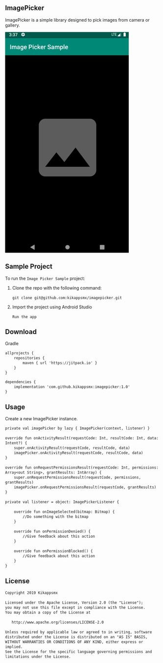 
## ImagePicker

ImagePicker is a simple library designed to pick images from camera or gallery.

![Screenshot](sample.gif)

## Sample Project

To run the `Image Picker Sample` project:

1. Clone the repo with the following command:

    `git clone git@github.com:kikappsmx/imagepicker.git`

2. Import the project using Android Studio

    `Run the app `

## Download

Gradle
```
allprojects {
    repositories {
        maven { url 'https://jitpack.io' }
    }
}
```

```
dependencies {
    implementation 'com.github.kikappsmx:imagepicker:1.0'
}
```

## Usage

Create a new ImagePicker instance.
```
private val imagePicker by lazy { ImagePicker(context, listener) }

override fun onActivityResult(requestCode: Int, resultCode: Int, data: Intent?) {
    super.onActivityResult(requestCode, resultCode, data)
    imagePicker.onActivityResult(requestCode, resultCode, data)
}

override fun onRequestPermissionsResult(requestCode: Int, permissions: Array<out String>, grantResults: IntArray) {
    super.onRequestPermissionsResult(requestCode, permissions, grantResults)
    imagePicker.onRequestPermissionsResult(requestCode, grantResults)
}

private val listener = object: ImagePickerListener {

    override fun onImageSelected(bitmap: Bitmap) {
        //Do something with the bitmap
    }

    override fun onPermissionDenied() {
        //Give feedback about this action
    }

    override fun onPermissionBlocked() {
        //Give feedback about this action
    }
}
```

## License
```
Copyright 2019 Kikappsmx

Licensed under the Apache License, Version 2.0 (the "License");
you may not use this file except in compliance with the License.
You may obtain a copy of the License at

   http://www.apache.org/licenses/LICENSE-2.0

Unless required by applicable law or agreed to in writing, software
distributed under the License is distributed on an "AS IS" BASIS,
WITHOUT WARRANTIES OR CONDITIONS OF ANY KIND, either express or implied.
See the License for the specific language governing permissions and
limitations under the License.
```